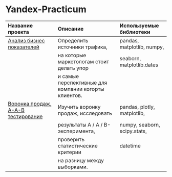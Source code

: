 # Yandex-Practicum


| Название проекта                                  | Описание                                          | Используемые библиотеки     |
|:---------------------------                      | :---------------------------                     |:---------------------------|
| [Анализ бизнес показателей](https://github.com/IvanKuzkokov/Yandex-Practicum/tree/main/%D0%90%D0%BD%D0%B0%D0%BB%D0%B8%D0%B7%20%D0%B1%D0%B8%D0%B7%D0%BD%D0%B5%D1%81%20%D0%BF%D0%BE%D0%BA%D0%B0%D0%B7%D0%B0%D1%82%D0%B5%D0%BB%D0%B5%D0%B9.ipynb)                       | Определить источники трафика,                     | pandas, matplotlib, numpy,  |
|                                                   | на которые маркетологам стоит делать упор         | seaborn, matplotlib.dates   | 
|                                                   | и самые перспективные для компании когорты клиентов.         |                             |
| [Воронка продаж, А-А-В тестирование](https://github.com/IvanKuzkokov/Yandex-Practicum/tree/main/%D0%92%D0%BE%D1%80%D0%BE%D0%BD%D0%BA%D0%B0%20%D0%BF%D1%80%D0%BE%D0%B4%D0%B0%D0%B6%2C%20%D0%90-%D0%90-%D0%92%20%D1%82%D0%B5%D1%81%D1%82%D0%B8%D1%80%D0%BE%D0%B2%D0%B0%D0%BD%D0%B8%D0%B5)            | Изучить воронку продаж, исследовать      | pandas, plotly, matplotlib, |
|                                                   | результаты А / А / В-эксперимента,       | numpy, seaborn, scipy.stats, | 
|                                                   |проверить статистические критерии         | datetime                    |
|                                                   | на разницу между выборками.              |                             |
